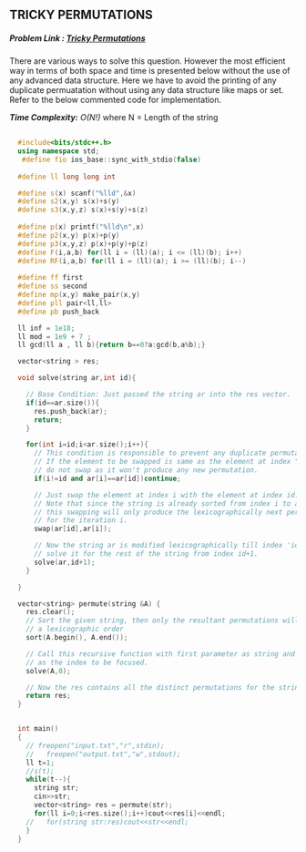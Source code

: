 ## TRICKY PERMUTATIONS
##### Problem Link : [Tricky Permutations](https://hack.codingblocks.com/contests/c/1001/737)  

There are various ways to solve this question. However the most efficient way in terms of both space and time is presented below without the use of any advanced data structure.
Here we have to avoid the printing of any duplicate permuatation without using any data structure like maps or set.
 Refer to the below commented code for implementation.

_**Time Complexity:** O(N!)_ where N = Length of the string

```C++
		
  #include<bits/stdc++.h>
  using namespace std;
   #define fio ios_base::sync_with_stdio(false)
   
  #define ll long long int

  #define s(x) scanf("%lld",&x)
  #define s2(x,y) s(x)+s(y)
  #define s3(x,y,z) s(x)+s(y)+s(z)
   
  #define p(x) printf("%lld\n",x)
  #define p2(x,y) p(x)+p(y)
  #define p3(x,y,z) p(x)+p(y)+p(z)
  #define F(i,a,b) for(ll i = (ll)(a); i <= (ll)(b); i++)
  #define RF(i,a,b) for(ll i = (ll)(a); i >= (ll)(b); i--)
   
  #define ff first
  #define ss second
  #define mp(x,y) make_pair(x,y)
  #define pll pair<ll,ll>
  #define pb push_back

  ll inf = 1e18;
  ll mod = 1e9 + 7 ;
  ll gcd(ll a , ll b){return b==0?a:gcd(b,a%b);}

  vector<string > res;

  void solve(string ar,int id){

    // Base Condition: Just passed the string ar into the res vector.
    if(id==ar.size()){
      res.push_back(ar);
      return;
    }

    for(int i=id;i<ar.size();i++){
      // This condition is responsible to prevent any duplicate permutations
      // If the element to be swapped is same as the element at index "id", then
      // do not swap as it won't produce any new permutation.
      if(i!=id and ar[i]==ar[id])continue;

      // Just swap the element at index i with the element at index id.
      // Note that since the string is already sorted from index i to ar.size()
      // this swapping will only produce the lexicographically next permutation
      // for the iteration i.
      swap(ar[id],ar[i]);

      // Now the string ar is modified lexicographically till index 'id', now just
      // solve it for the rest of the string from index id+1.
      solve(ar,id+1);
    }

  }

  vector<string> permute(string &A) {
    res.clear();
    // Sort the given string, then only the resultant permutations will be in 
    // a lexicographic order
    sort(A.begin(), A.end());

    // Call this recursive function with first parameter as string and second parameter
    // as the index to be focused.
    solve(A,0);

    // Now the res contains all the distinct permutations for the string A. Return it.
    return res;
  }


  int main()
  {
    // freopen("input.txt","r",stdin);
    //   freopen("output.txt","w",stdout);
    ll t=1;
    //s(t);
    while(t--){
      string str;
      cin>>str;
      vector<string> res = permute(str);
      for(ll i=0;i<res.size();i++)cout<<res[i]<<endl;
    //   for(string str:res)cout<<str<<endl;
    }
  }



```
